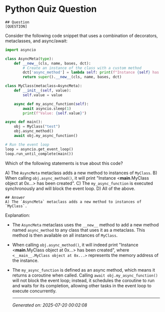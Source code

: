 # Python Quiz Question
    
    ## Question
    [QUESTION]
Consider the following code snippet that uses a combination of decorators, metaclasses, and async/await:

```python
import asyncio

class AsyncMeta(type):
    def __new__(cls, name, bases, dct):
        # Create an instance of the class with a custom method
        dct['async_method'] = lambda self: print(f"Instance {self} has been created")
        return super().__new__(cls, name, bases, dct)

class MyClass(metaclass=AsyncMeta):
    def __init__(self, value):
        self.value = value

    async def my_async_function(self):
        await asyncio.sleep(1)
        print(f"Value: {self.value}")

async def main():
    obj = MyClass("test")
    obj.async_method()
    await obj.my_async_function()

# Run the event loop
loop = asyncio.get_event_loop()
loop.run_until_complete(main())
```

Which of the following statements is true about this code?

A) The `AsyncMeta` metaclass adds a new method to instances of `MyClass`.
B) When calling `obj.async_method()`, it will print "Instance <__main__.MyClass object at 0x...> has been created".
C) The `my_async_function` is executed synchronously and will block the event loop.
D) All of the above.
    
    ## Answer
    A) The `AsyncMeta` metaclass adds a new method to instances of `MyClass`.

Explanation:
- The `AsyncMeta` metaclass uses the `__new__` method to add a new method named `async_method` to any class that uses it as a metaclass. This method is then available on all instances of `MyClass`.
- When calling `obj.async_method()`, it will indeed print "Instance <__main__.MyClass object at 0x...> has been created", where `<__main__.MyClass object at 0x...>` represents the memory address of the instance.
- The `my_async_function` is defined as an async method, which means it returns a coroutine when called. Calling `await obj.my_async_function()` will not block the event loop; instead, it schedules the coroutine to run and waits for its completion, allowing other tasks in the event loop to execute concurrently.
    
    ---
    *Generated on: 2025-07-20 00:02:08*
    